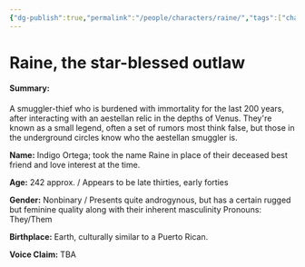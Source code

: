 ```yaml
---
{"dg-publish":true,"permalink":"/people/characters/raine/","tags":["characters"],"dgHomeLink":true}
---
```


# Raine, the star-blessed outlaw

#### Summary: 
A smuggler-thief who is burdened with immortality for the last 200 years, after interacting with an aestellan relic in the depths of Venus. They're known as a small legend, often a set of rumors most think false, but those in the underground circles know who the aestellan smuggler is.

**Name:** Indigo Ortega; took the name Raine in place of their deceased best friend and love interest at the time.

**Age:** 242 approx. / Appears to be late thirties, early forties

**Gender:** Nonbinary / Presents quite androgynous, but has a certain rugged but feminine quality along with their inherent masculinity
Pronouns: They/Them

**Birthplace:** Earth, culturally similar to a Puerto Rican. 

**Voice Claim:** TBA


